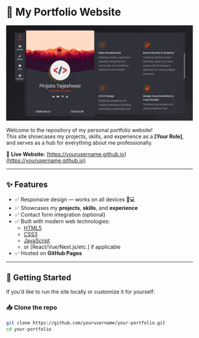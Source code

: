 # 🌟 My Portfolio Website

![Portfolio Screenshot](images\Screenshot.png)

Welcome to the repository of my personal portfolio website!  
This site showcases my projects, skills, and experience as a **[Your Role]**, and serves as a hub for everything about me professionally.

🔗 **Live Website:** [https://yourusername.github.io](https://yourusername.github.io)

---

## ✨ Features

- ✅ Responsive design — works on all devices 📱💻
- ✅ Showcases my **projects**, **skills**, and **experience**
- ✅ Contact form integration (optional)
- ✅ Built with modern web technologies:
  - [HTML5](https://developer.mozilla.org/en-US/docs/Web/Guide/HTML/HTML5)
  - [CSS3](https://developer.mozilla.org/en-US/docs/Web/CSS)
  - [JavaScript](https://developer.mozilla.org/en-US/docs/Web/JavaScript)
  - or [React/Vue/Next.js/etc.] if applicable
- ✅ Hosted on **GitHub Pages**

---

## 🚀 Getting Started

If you’d like to run the site locally or customize it for yourself:

### 📥 Clone the repo

```bash
git clone https://github.com/yourusername/your-portfolio.git
cd your-portfolio
